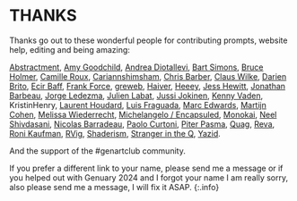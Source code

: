 # THANKS

Thanks go out to these wonderful people for contributing prompts, website help, editing and being amazing:

[Abstractment](https://twitter.com/abstractment/),
[Amy Goodchild](https://www.amygoodchild.com/),
[Andrea Diotallevi](https://www.andreadiotalleviart.com/),
[Bart Simons](https://www.bartsimons.com/),
[Bruce Holmer](https://twitter.com/BruceHolmer),
[Camille Roux](https://twitter.com/camillerouxart),
[Cariannshimsham](https://linktr.ee/cariannshimsham),
[Chris Barber](https://twitter.com/code_rgb),
[Claus Wilke](https://clauswilke.com/art/),
[Darien Brito](https://darienbrito.com/),
[Ecir Baff](https://art-aleatoire.com/),
[Frank Force](https://twitter.com/KilledByAPixel/),
[greweb](https://greweb.me/),
[Haiver](https://twitter.com/HaiverArt/),
[Heeey](https://heeey.art/),
[Jess Hewitt](https://jesshewitt.art),
[Jonathan Barbeau](https://twitter.com/JBarbeau_Art),
[Jorge Ledezma](https://twitter.com/zjorge),
[Julien Labat](http://julienlabat.fr/),
[Jussi Jokinen](https://jussijokinen.art),
[Kenny Vaden](https://www.vadenart.com),
KristinHenry,
[Laurent Houdard](https://laurent.houdard.net/),
[Luis Fraguada](https://twitter.com/luisfraguada),
[Marc Edwards](https://twitter.com/marcedwards),
[Martijn Cohen](https://twitter.com/martijn_cohen/),
[Melissa Wiederrecht](https://www.melissawiederrecht.com/),
[Michelangelo / Encapsuled](https://twitter.com/encapsuled_),
[Monokai](https://monokai.nl/),
[Neel Shivdasani](https://neel.sh),
[Nicolas Barradeau](https://twitter.com/nicoptere),
[Paolo Curtoni](https://www.paolocurtoni.com/portfolio/),
[Piter Pasma](https://piterpasma.nl),
[Quag](https://twitter.com/quagjw),
[Reva](https://twitter.com/Reva_fyw/),
[Roni Kaufman](https://twitter.com/KaufmanRoni),
[RVig](https://twitter.com/rvig_art),
[Shaderism](https://twitter.com/shaderism),
[Stranger in the Q](https://strangerintheq.art/),
[Yazid](https://twitter.com/Yazid/).

And the support of the #genartclub community.

If you prefer a different link to your name, please send me a message or if you helped out with Genuary 2024 and I forgot your name I am really sorry, also please send me a message, I will fix it ASAP.
{:.info}
